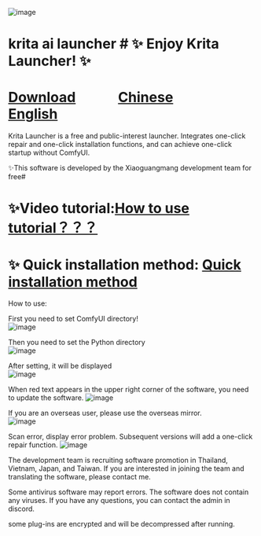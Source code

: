 ![image](https://github.com/user-attachments/assets/a6bfd8ed-7398-4f4c-8329-d2edf6d87342)

 # krita ai launcher # ✨ Enjoy Krita Launcher! ✨

# [Download](https://github.com/guijiaosir/Krita-Ai/releases) &nbsp;&nbsp;&nbsp;&nbsp;&nbsp;&nbsp;&nbsp;&nbsp;&nbsp;&nbsp;&nbsp; [Chinese]( README.md) &nbsp;&nbsp;&nbsp;&nbsp;&nbsp;&nbsp;&nbsp;&nbsp;&nbsp;&nbsp;&nbsp; [English](README.en.md)

Krita Launcher is a free and public-interest launcher. Integrates one-click repair and one-click installation functions, and can achieve one-click startup without ComfyUI.

✨This software is developed by the Xiaoguangmang development team for free#   


# ✨Video tutorial:[How to use tutorial？？？](https://www.youtube.com/watch?v=f2SXQRMx9cw)

# ✨ Quick installation method: [Quick installation method](https://youtu.be/3rAN-iwhPHk)



How to use:

First you need to set ComfyUI directory!  
![image](https://github.com/user-attachments/assets/d0864de4-d926-4a1f-9601-ae4e5f8e8179)

Then you need to set the Python directory  
![image](https://github.com/user-attachments/assets/c3c024ae-5e54-4ddd-9114-f4a74f6e74d8)

After setting, it will be displayed   
![image](https://github.com/user-attachments/assets/a60e8a73-0f9e-450d-b54d-9d93c5bbccc0)

When red text appears in the upper right corner of the software, you need to update the software.
![image](https://github.com/user-attachments/assets/e773dd42-e9db-4da3-9ae0-4b9f8f03d7be)


If you are an overseas user, please use the overseas mirror.  
![image](https://github.com/user-attachments/assets/f4c0551b-1522-4d1d-a3f9-9c5b21fe1bdb)

Scan error, display error problem. Subsequent versions will add a one-click repair function.
![image](https://github.com/user-attachments/assets/c9b4c362-dbf0-463b-9406-31d08f2938ba)

The development team is recruiting software promotion in Thailand, Vietnam, Japan, and Taiwan. If you are interested in joining the team and translating the software, please contact me.

Some antivirus software may report errors. The software does not contain any viruses. If you have any questions, you can contact the admin in discord.

some plug-ins are encrypted and will be decompressed after running.
